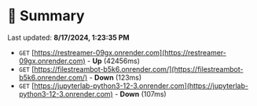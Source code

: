 # 📖 Summary
Last updated: **8/17/2024, 1:23:35 PM**

- `GET` [https://restreamer-09gx.onrender.com](https://restreamer-09gx.onrender.com) - **Up** (42456ms)
- `GET` [https://filestreambot-b5k6.onrender.com/](https://filestreambot-b5k6.onrender.com/) - **Down** (123ms)
- `GET` [https://jupyterlab-python3-12-3.onrender.com](https://jupyterlab-python3-12-3.onrender.com) - **Down** (107ms)
